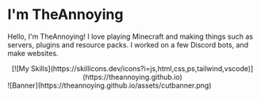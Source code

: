 # I'm TheAnnoying

Hello, I'm TheAnnoying! I love playing Minecraft and making things such as servers, plugins and resource packs. I worked on a few Discord bots, and make websites.

<div align="center"> [![My Skills](https://skillicons.dev/icons?i=js,html,css,ps,tailwind,vscode)](https://theannoying.github.io) </div>
![Banner](https://theannoying.github.io/assets/cutbanner.png)
